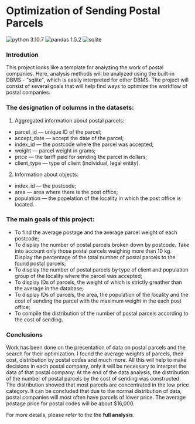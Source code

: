 # Optimization of Sending Postal Parcels
![python 3.10.7](https://img.shields.io/pypi/pyversions/pandas?color=green&label=python)
![pandas 1.5.2](https://img.shields.io/badge/pandas-1.5.2-blue)
![sqlite](https://img.shields.io/badge/sqlite-3.37.2-brightgreen)

### **Introdution**
This project looks like a template for analyzing the work of postal companies. Here, analysis methods will be analyzed using the built-in DBMS - "sqlite", which is easily interpreted for other DBMS. The project will consist of several goals that will help find ways to optimize the workflow of postal companies.

### **The designation of columns in the datasets:**
1. Aggregated information about postal parcels:
- parcel_id — unique ID of the parcel;
- accept_date — accept the date of the parcel;
- index_id — the postcode where the parcel was accepted;
- weight — parcel weight in grams;
- price — the tariff paid for sending the parcel in dollars;
- client_type — type of client (individual, legal entity).
2. Information about objects:
- index_id — the postcode;
- area — area where there is the post office;
- population — the popelation of the locality in which the post office is located.

### **The main goals of this project:**
- To find the average postage and the average parcel weight of each postcode;
- To display the number of postal parcels broken down by postcode. Take into account only those postal parcels weighing more than 10 kg. Display the percentage of the total number of postal parcels to the found postal parcels;
- To display the number of postal parcels by type of client and population group of the locality where the parcel was accepted;
- To display IDs of parcels, the weight of which is strictly greather than the average in the database;
- To display IDs of parcels, the area, the population of the locality and the cost of sending the parcel with the maximum weight in the each post office;
- To compile the distribution of the number of postal parcels according to the cost of sending.

### **Conclusions**
Work has been done on the presentation of data on postal parcels and the search for their optimization. I found the average weights of parcels, their cost, distribution by postal codes and much more. All this will help to make decisions in each postal company, only it will be necessary to interpret the data of that postal company. At the end of the data analysis, the distribution of the number of postal parcels by the cost of sending was constructed. The distribution showed that most parcels are concentrated in the low price category. It can be concluded that due to the normal distribution of data, postal companies will most often have parcels of lower price. The average postage price for postal codes will be about $16,000.

For more details, please refer to the the **full analysis**.